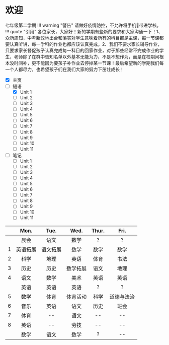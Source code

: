 # 欢迎

七年级第二学期
!!! warning "警告"
    请做好疫情防控，不允许将手机📱带进学校。
!!! quote "引用"
    各位家长，大家好！新的学期有些新的要求和大家沟通一下！1、众所周知，中考新政地出台和落实对学生意味着所有的科目都是主课，每一节课都要认真听讲，每一学科的作业也都应该认真完成。2、我们不要求家长辅导作业，只要求家长督促孩子认真完成每一科目的回家作业，对于那些经常不完成作业的学生，老师除了在群中告知名单以外基本无能为力，不是不想作为，而是在校期间根本没时间补，更不能因为要孩子补作业去停掉某一节课！最后希望新的学期我们每一个人都尽力，也希望孩子们在我们大家的努力下茁壮成长！
- [x] 主页
- [ ] 短语
    - [x] Unit 1
    - [ ] Unit 2
    - [ ] Unit 3
    - [ ] Unit 4
    - [ ] Unit 5
    - [ ] Unit 6
    - [ ] Unit 7
    - [ ] Unit 8
    - [ ] Unit 9
    - [ ] Unit 10
    - [ ] Unit 11
- [ ] 笔记
    - [ ] Unit 1
    - [ ] Unit 2
    - [ ] Unit 3
    - [ ] Unit 4
    - [ ] Unit 5
    - [ ] Unit 6
    - [ ] Unit 7
    - [ ] Unit 8
    - [ ] Unit 9
    - [ ] Unit 10
    - [ ] Unit 11

|      |   Mon.   |   Tue.   |   Wed.   | Thur. |    Fri.    |
| :--: | :------: | :------: | :------: | :---: | :--------: |
|      |   晨会   |   语文   |   数学   |   ?   |     ?      |
|  1   | 英语拓展 | 语文拓展 |   数学   | 数学  |    数学    |
|  2   |   科学   |   地理   |   英语   | 体育  |    书法    |
|  3   |   历史   |   历史   | 数学拓展 | 语文  |    地理    |
|  4   |   语文   |   数学   |   美术   | 英语  |    英语    |
|      |   英语   |   英语   |   英语   |   ?   |     ?      |
|  5   |   数学   |   体育   | 体育活动 | 科学  | 道德与法治 |
|  6   |   音乐   |   英语   |   语文   | 历史  |    班会    |
|  7   |   体育   |    --    |   语文   |  --   |     --     |
|  8   |   英语   |    --    |   劳技   |  --   |     --     |
|      |   数学   |   语文   |   数学   |   ?   |     --     |